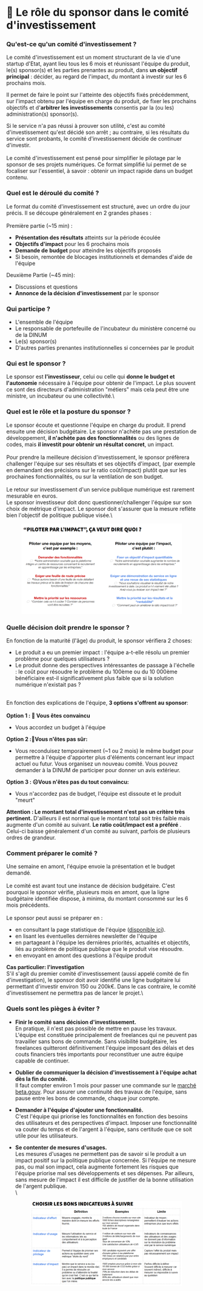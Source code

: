 # 🏦 Le rôle du sponsor dans le comité d'investissement

### Qu'est-ce qu'un comité d'investissement ?

Le comité d'investissement est un moment structurant de la vie d'une startup d'Etat, ayant lieu tous les 6 mois et réunissant l'équipe du produit, le(s) sponsor(s) et les parties prenantes au produit, dans **un objectif principal** : décider, au regard de l'impact, du montant à investir sur les 6 prochains mois.

Il permet de faire le point sur l'atteinte des objectifs fixés précédemment, sur l'impact obtenu par l'équipe en charge du produit, de fixer les prochains objectifs et d'**arbitrer les investissements** consentis par la (ou les) administration(s) sponsor(s).

Si le service n'a pas réussi à prouver son utilité, c'est au comité d'investissement qu'est décidé son arrêt ; au contraire, si les résultats du service sont probants, le comité d'investissement décide de continuer d'investir.\
\
Le comité d'investissement est pensé pour simplifier le pilotage par le sponsor de ses projets numériques. Ce format simplifié lui permet de se focaliser sur l'essentiel, à savoir : obtenir un impact rapide dans un budget contenu.

### Quel est le déroulé du comité ?

Le format du comité d'investissement est structuré, avec un ordre du jour précis. Il se découpe généralement en 2 grandes phases :\
\
Première partie (\~15 min) :

* **Présentation des résultats** atteints sur la période écoulée
* **Objectifs d'impact** pour les 6 prochains mois
* **Demande de** **budget** pour atteindre les objectifs proposés
* Si besoin, remontée de blocages institutionnels et demandes d'aide de l'équipe

Deuxième Partie (\~45 min):

* Discussions et questions
* **Annonce de la décision d'investissement** par le sponsor

### Qui participe ?

* L'ensemble de l'équipe
* Le responsable de portefeuille de l'incubateur du ministère concerné ou de la DINUM
* Le(s) sponsor(s)
* D'autres parties prenantes institutionnelles si concernées par le produit

### Qui est le sponsor ?

Le sponsor est **l'investisseur**, celui ou celle qui **donne le budget et l'autonomie** nécessaire à l'équipe pour obtenir de l'impact. Le plus souvent ce sont des directeurs d'administration "métiers" mais cela peut être une ministre, un incubateur ou une collectivité.\


### Quel est le rôle et la posture du sponsor ?

Le sponsor écoute et questionne l'équipe en charge du produit. Il prend ensuite une décision budgétaire. Le sponsor n'achète pas une prestation de développement, **il n'achète pas des fonctionnalités** ou des lignes de codes, mais **il investit pour obtenir un résultat concret**, un impact.\
\
Pour prendre la meilleure décision d'investissement, le sponsor préfèrera challenger l'équipe sur ses résultats et ses objectifs d'impact, (par exemple en demandant des précisions sur le ratio coût/impact) plutôt que sur les prochaines fonctionnalités, ou sur la ventilation de son budget.\
\
Le retour sur investissement d'un service publique numérique est rarement mesurable en euros.\
Le sponsor investisseur doit donc questionner/challenger l'équipe sur son choix de métrique d'impact. Le sponsor doit s'assurer que la mesure reflète bien l'objectif de politique publique visée.\


<figure><img src="../../../.gitbook/assets/image.png" alt=""><figcaption></figcaption></figure>

### Quelle décision doit prendre le sponsor ?

En fonction de la maturité (l'âge) du produit, le sponsor vérifiera 2 choses:

* Le produit a eu un premier impact : l'équipe a-t-elle résolu un premier problème pour quelques utilisateurs ?
* Le produit donne des perspectives intéressantes de passage à l'échelle : le coût pour résoudre le problème du 100ème ou du 10 000ème bénéficiaire est-il significativement plus faible que si la solution numérique n'existait pas ?

\
En fonction des explications de l'équipe, **3 options s'offrent au sponsor**:\
\
**Option 1 : 🤩 Vous êtes convaincu**

* Vous accordez un budget à l'équipe

**Option 2 :🤔Vous n'êtes pas sûr:**

* Vous reconduisez temporairement (\~1 ou 2 mois) le même budget pour permettre à l'équipe d'apporter plus d'éléments concernant leur impact actuel ou futur. Vous organisez un nouveau comité. Vous pouvez demander à la DINUM de participer pour donner un avis extérieur.

**Option 3 : ☹️Vous n'êtes pas du tout convaincu:**

* Vous n'accordez pas de budget, l'équipe est dissoute et le produit "meurt"

**Attention : Le montant total d'investissement n'est pas un critère très pertinent.** D'ailleurs il est normal que le montant total soit très faible mais augmente d'un comité au suivant. **Le ratio coût/impact est a préféré** . Celui-ci baisse généralement d'un comité au suivant, parfois de plusieurs ordres de grandeur.

### Comment préparer le comité ?

Une semaine en amont, l'équipe envoie la présentation et le budget demandé.\
\
Le comité est avant tout une instance de décision budgétaire. C'est pourquoi le sponsor vérifie, plusieurs mois en amont, que la ligne budgétaire identifiée dispose, à minima, du montant consommé sur les 6 mois précédents.\
\
Le sponsor peut aussi se préparer en :

* en consultant la page statistique de l'équipe ([disponible ici](https://beta.gouv.fr/startups)).
* en lisant les éventuelles dernières newsletter de l'équipe
* en partageant à l'équipe les dernières priorités, actualités et objectifs, liés au problème de politique publique que le produit vise résoudre.
* en envoyant en amont des questions à l'équipe produit

**Cas particulier: l'investigation**\
S'il s'agit du premier comité d'investissement (aussi appelé comité de fin d'investigation), le sponsor doit avoir identifié une ligne budgétaire lui permettant d'investir environ 150 ou 200k€. Dans le cas contraire, le comité d'investissement ne permettra pas de lancer le projet.\


### Quels sont les pièges à éviter ?

* **Finir le comité sans décision d'investissement.**\
  En pratique, il n'est pas possible de mettre en pause les travaux. L'équipe est constituée principalement de freelances qui ne peuvent pas travailler sans bons de commande. Sans visibilité budgétaire, les freelances quitteront définitivement l'équipe imposant des délais et des couts financiers très importants pour reconstituer une autre équipe capable de continuer.
* **Oublier de communiquer la décision d'investissement à l'équipe achat dès la fin du comité.**\
  Il faut compter environ 1 mois pour passer une commande sur le [marché beta.gouv](https://doc.incubateur.net/communaute/gerer-son-produit/gestion-au-quotidien/marches). Pour assurer une continuité des travaux de l'équipe, sans pause entre les bons de commande, chaque jour compte.
* **Demander à l'équipe d'ajouter une fonctionnalité.**\
  C'est l'équipe qui priorise les fonctionnalités en fonction des besoins des utilisateurs et des perspectives d'impact. Imposer une fonctionnalité va couter du temps et de l'argent à l'équipe, sans certitude que ce soit utile pour les utilisateurs.
*   **Se contenter de mesures d'usages.**\
    Les mesures d'usages ne permettent pas de savoir si le produit a un impact positif sur la politique publique concernée. Si l'équipe ne mesure pas, ou mal son impact, cela augmente fortement les risques que l'équipe priorise mal ses développements et ses dépenses. Par ailleurs, sans mesure de l'impact il est difficile de justifier de la bonne utilisation de l'argent publique.\
    \


    <figure><img src="../../../.gitbook/assets/image (1).png" alt=""><figcaption></figcaption></figure>
